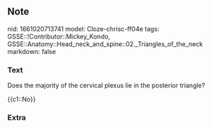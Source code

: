 ## Note
nid: 1661020713741
model: Cloze-chrisc-ff04e
tags: GSSE::!Contributor::Mickey_Kondo, GSSE::Anatomy::Head_neck_and_spine::02._Triangles_of_the_neck
markdown: false

### Text
Does the majority of the cervical plexus lie in the posterior
triangle?
<div>
  {{c1::No}}
</div>

### Extra

